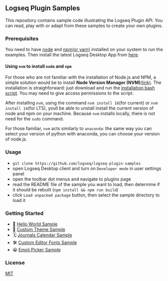 ## Logseq Plugin Samples

This repository contains sample code illustrating the Logseq Plugin API. You can read, play with or adapt from these
samples to create your own plugins.

### Prerequisites

You need to have [node](https://nodejs.org/) and [npm(or yarn)](https://yarnpkg.com/getting-started/install) installed
on your system to run the examples. Then install the latest Logseq Desktop App
from [here](https://github.com/logseq/logseq/releases).

#### Using `nvm` to install `node` and `npm`

For those who are not familiar with the installation of Node.js and NPM, a simple solution would be to install **Node Version Manager (NVM)**[(link)](https://github.com/nvm-sh/nvm). The installation is straighforward: just download and run the [installation bash script](https://github.com/nvm-sh/nvm/blob/v0.38.0/install.sh). You may need to give access permissions to the script.

After installing `nvm`, using the command `nvm install 16`(for current) or `nvm install 14`(for LTS), youll be able to unstall install the current version of node and npm on your machine. Because `nvm` installs locally, there is not need for the `sudo` command. 
 
For those familiar, `nvm` acts similarly to `anaconda`: the same way you can select your version of python with anaconda, you can choose your version of node.js. 


### Usage

- `git clone https://github.com/logseq/logseq-plugin-samples`
- open Logseq Desktop client and turn on `Developer mode` in user settings panel
- open the toolbar dot menus and navigate to plugins page
- read the README file of the sample you want to load, then determine if it should be
  rebuilt (`npm install && npm run build`)
- click `Load unpacked package` button, then select the sample directory to load it

### Getting Started

- 🌱 [Hello World Sample](./logseq-hello-world)
- 🎨 [Custom Theme Sample](./logseq-bujo-themes)
- 🗓 [Journals Calendar Sample](./logseq-journals-calendar)
- 🛠 [Custom Editor Fonts Sample](./logseq-awesome-fonts)
- 😀 [Emoji Picker Sample](./logseq-emoji-picker)

### License

[MIT](./LICENSE)
